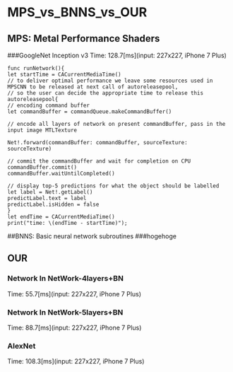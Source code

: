# MPS_vs_BNNS_vs_OUR

## MPS: Metal Performance Shaders
###GoogleNet Inception v3
Time: 128.7[ms](input: 227x227, iPhone 7 Plus)

    func runNetwork(){
    let startTime = CACurrentMediaTime()
    // to deliver optimal performance we leave some resources used in MPSCNN to be released at next call of autoreleasepool,
    // so the user can decide the appropriate time to release this
    autoreleasepool{
    // encoding command buffer
    let commandBuffer = commandQueue.makeCommandBuffer()
    
    // encode all layers of network on present commandBuffer, pass in the input image MTLTexture
    
    Net!.forward(commandBuffer: commandBuffer, sourceTexture: sourceTexture)

    // commit the commandBuffer and wait for completion on CPU
    commandBuffer.commit()
    commandBuffer.waitUntilCompleted()
    
    // display top-5 predictions for what the object should be labelled
    let label = Net!.getLabel()
    predictLabel.text = label
    predictLabel.isHidden = false
    }
    let endTime = CACurrentMediaTime()
    print("time: \(endTime - startTime)");

##BNNS: Basic neural network subroutines
###hogehoge

## OUR 
### Network In NetWork-4layers+BN
Time: 55.7[ms](input: 227x227, iPhone 7 Plus)
### Network In NetWork-5layers+BN
Time: 88.7[ms](input: 227x227, iPhone 7 Plus)
### AlexNet
Time: 108.3[ms](input: 227x227, iPhone 7 Plus)

